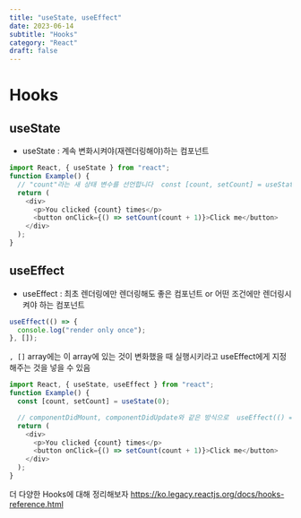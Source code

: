 ```yaml
---
title: "useState, useEffect"
date: 2023-06-14
subtitle: "Hooks"
category: "React"
draft: false
---
```


# Hooks

## useState

- useState : 계속 변화시켜야(재렌더링해야)하는 컴포넌트

```js
import React, { useState } from "react";
function Example() {
  // "count"라는 새 상태 변수를 선언합니다  const [count, setCount] = useState(0);
  return (
    <div>
      <p>You clicked {count} times</p>
      <button onClick={() => setCount(count + 1)}>Click me</button>
    </div>
  );
}
```

## useEffect

- useEffect : 최초 렌더링에만 렌더링해도 좋은 컴포넌트 or 어떤 조건에만 렌더링시켜야 하는 컴포넌트

```js
useEffect(() => {
  console.log("render only once");
}, []);
```

`, []` array에는 이 array에 있는 것이 변화했을 때 실행시키라고 useEffect에게 지정해주는 것을 넣을 수 있음

```js
import React, { useState, useEffect } from "react";
function Example() {
  const [count, setCount] = useState(0);

  // componentDidMount, componentDidUpdate와 같은 방식으로  useEffect(() => {    // 브라우저 API를 이용하여 문서 타이틀을 업데이트합니다.    document.title = `You clicked ${count} times`;  });
  return (
    <div>
      <p>You clicked {count} times</p>
      <button onClick={() => setCount(count + 1)}>Click me</button>
    </div>
  );
}
```

더 다양한 Hooks에 대해 정리해보자
https://ko.legacy.reactjs.org/docs/hooks-reference.html
